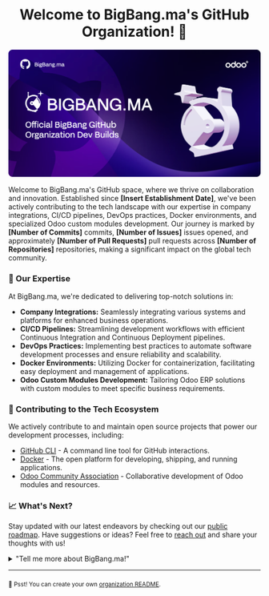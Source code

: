 <h1 align="center">Welcome to BigBang.ma's GitHub Organization! 👋</h1>

![Illustration representing the spirit of innovation in BigBang.ma's GitHub organization.](https://raw.githubusercontent.com/bigbangma/.github/main/profile/assets/bbgogp.svg)

Welcome to BigBang.ma's GitHub space, where we thrive on collaboration and innovation. Established since **[Insert Establishment Date]**, we've been actively contributing to the tech landscape with our expertise in company integrations, CI/CD pipelines, DevOps practices, Docker environments, and specialized Odoo custom modules development. Our journey is marked by **[Number of Commits]** commits, **[Number of Issues]** issues opened, and approximately **[Number of Pull Requests]** pull requests across **[Number of Repositories]** repositories, making a significant impact on the global tech community.

### 💼 Our Expertise

At BigBang.ma, we're dedicated to delivering top-notch solutions in:

- **Company Integrations:** Seamlessly integrating various systems and platforms for enhanced business operations.
- **CI/CD Pipelines:** Streamlining development workflows with efficient Continuous Integration and Continuous Deployment pipelines.
- **DevOps Practices:** Implementing best practices to automate software development processes and ensure reliability and scalability.
- **Docker Environments:** Utilizing Docker for containerization, facilitating easy deployment and management of applications.
- **Odoo Custom Modules Development:** Tailoring Odoo ERP solutions with custom modules to meet specific business requirements.

### 🚀 Contributing to the Tech Ecosystem

We actively contribute to and maintain open source projects that power our development processes, including:

- [GitHub CLI](https://github.com/cli/cli) - A command line tool for GitHub interactions.
- [Docker](https://github.com/docker/docker-ce) - The open platform for developing, shipping, and running applications.
- [Odoo Community Association](https://github.com/OCA) - Collaborative development of Odoo modules and resources.

### 📈 What's Next?

Stay updated with our latest endeavors by checking out our [public roadmap](https://github.com/BigBang.ma/roadmap). Have suggestions or ideas? Feel free to [reach out](https://github.com/BigBang.ma/feedback) and share your thoughts with us!

<details> 
	<summary>"Tell me more about BigBang.ma!"</summary>
	<br>
	<ul>
	<li>BigBang.ma embraces cutting-edge technologies like Kubernetes, Jenkins, and Terraform to enhance our development workflows.</li>
	<li>Our team's contributions extend beyond code to fostering a culture of knowledge-sharing through blogs, workshops, and community engagements.</li>
	<li>We are passionate about open source and actively engage with communities to contribute back and enrich the tech ecosystem.</li>
	</ul>
</details>

---

<sub>🤫 Psst! You can create your own [organization README](https://docs.github.com/en/organizations/collaborating-with-groups-in-organizations/customizing-your-organizations-profile).</sub>

<!--
Made with ❤️
🚀👩‍💻⬇️
-->
